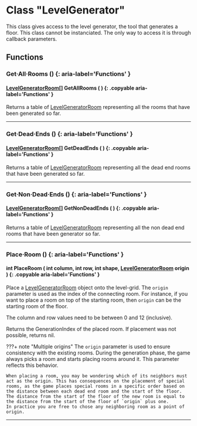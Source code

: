 # Class "LevelGenerator"

This class gives access to the level generator, the tool that generates a floor.
This class cannot be instanciated. The only way to access it is through callback parameters.

## Functions

### Get·All·Rooms () {: aria-label='Functions' }
#### [LevelGeneratorRoom](LevelGeneratorRoom.md)[] GetAllRooms ( ) {: .copyable aria-label='Functions' }
Returns a table of [LevelGeneratorRoom](LevelGeneratorRoom.md) representing all the rooms that have been generated so far.

___
### Get·Dead·Ends () {: aria-label='Functions' }
#### [LevelGeneratorRoom](LevelGeneratorRoom.md)[] GetDeadEnds ( ) {: .copyable aria-label='Functions' }
Returns a table of [LevelGeneratorRoom](LevelGeneratorRoom.md) representing all the dead end rooms that have been generated so far.

___
### Get·Non·Dead·Ends () {: aria-label='Functions' }
#### [LevelGeneratorRoom](LevelGeneratorRoom.md)[] GetNonDeadEnds ( ) {: .copyable aria-label='Functions' }
Returns a table of [LevelGeneratorRoom](LevelGeneratorRoom.md) representing all the non dead end rooms that have been generator so far.

___
### Place·Room () {: aria-label='Functions' }
#### int PlaceRoom ( int column, int row, int shape, [LevelGeneratorRoom](LevelGeneratorRoom.md) origin ) {: .copyable aria-label='Functions' }
Place a [LevelGeneratorRoom](LevelGeneratorRoom.md) object onto the level-grid. 
The `origin` parameter is used as the index of the connecting room. For instance, if you want to place a room on top of the starting room, then `origin` can be the starting room of the floor.

The column and row values need to be between 0 and 12 (inclusive).

Returns the GenerationIndex of the placed room. If placement was not possible, returns nil.

???+ note "Multiple origins"
    The `origin` parameter is used to ensure consistency with the existing rooms. During the generation phase, the game always picks a room 
    and starts placing rooms around it. This parameter reflects this behavior.
    
    When placing a room, you may be wondering which of its neighbors must act as the origin. This has consequences on the placement of special 
    rooms, as the game places special rooms in a specific order based on the distance between each dead end room and the start of the floor. 
    The distance from the start of the floor of the new room is equal to the distance from the start of the floor of `origin` plus one. 
    In practice you are free to chose any neighboring room as a point of origin. 
___